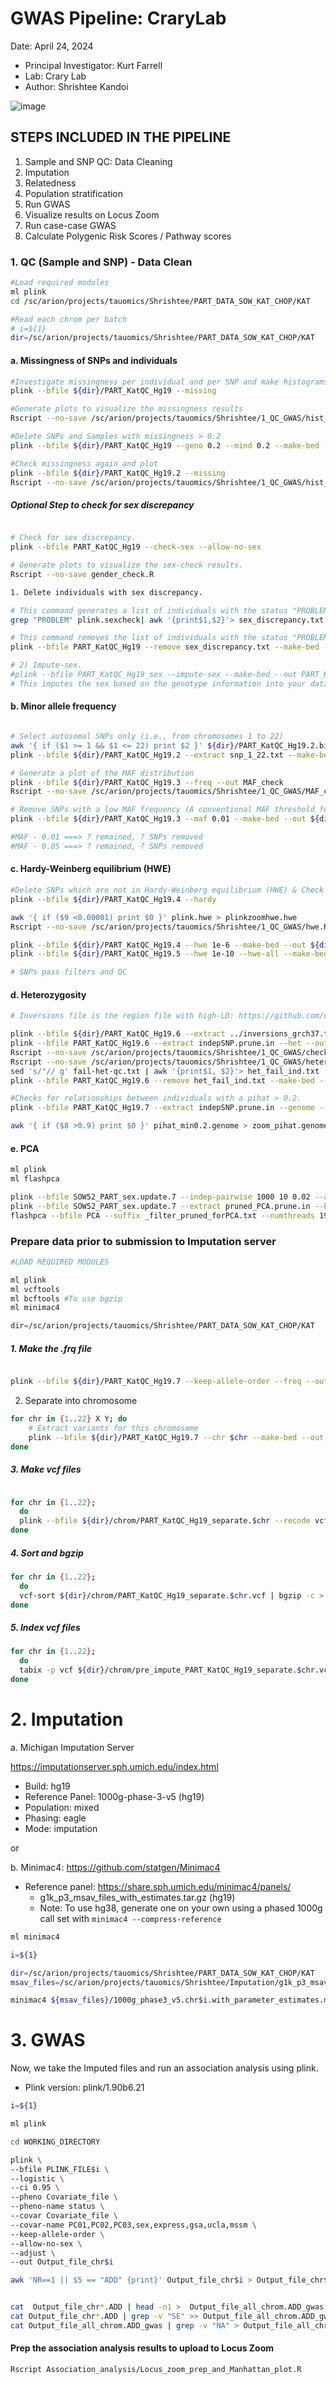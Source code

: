 # GWAS Pipeline: CraryLab

Date: April 24, 2024

* Principal Investigator: Kurt Farrell
* Lab: Crary Lab
* Author: Shrishtee Kandoi

![image](https://github.com/Shrishtee-kandoi/GWAS_Pipeline_CraryLab/assets/98359418/4d515baa-2f33-4be3-ad51-fbf7ea45e7f2)

## STEPS INCLUDED IN THE PIPELINE

1. Sample and SNP QC: Data Cleaning
2. Imputation
3. Relatedness
4. Population stratification
5. Run GWAS
6. Visualize results on Locus Zoom
7. Run case-case GWAS
8. Calculate Polygenic Risk Scores / Pathway scores


### 1. QC (Sample and SNP) - Data Clean

```bash
#Load required modules
ml plink
cd /sc/arion/projects/tauomics/Shrishtee/PART_DATA_SOW_KAT_CHOP/KAT

#Read each chrom per batch
# i=${1}
dir=/sc/arion/projects/tauomics/Shrishtee/PART_DATA_SOW_KAT_CHOP/KAT
```

#### a. Missingness of SNPs and individuals

```bash
#Investigate missingness per individual and per SNP and make histograms
plink --bfile ${dir}/PART_KatQC_Hg19 --missing

#Generate plots to visualize the missingness results
Rscript --no-save /sc/arion/projects/tauomics/Shrishtee/1_QC_GWAS/hist_miss.R

#Delete SNPs and Samples with missingness > 0.2
plink --bfile ${dir}/PART_KatQC_Hg19 --geno 0.2 --mind 0.2 --make-bed --out ${dir}/PART_KatQC_Hg19.2 -keep-allele-order

#Check missingness again and plot
plink --bfile ${dir}/PART_KatQC_Hg19.2 --missing
Rscript --no-save /sc/arion/projects/tauomics/Shrishtee/1_QC_GWAS/hist_miss.R
```


##### Optional Step to check for sex discrepancy

```bash

# Check for sex discrepancy.
plink --bfile PART_KatQC_Hg19 --check-sex --allow-no-sex

# Generate plots to visualize the sex-check results.
Rscript --no-save gender_check.R

1. Delete individuals with sex discrepancy.

# This command generates a list of individuals with the status "PROBLEM".
grep "PROBLEM" plink.sexcheck| awk '{print$1,$2}'> sex_discrepancy.txt

# This command removes the list of individuals with the status "PROBLEM".
plink --bfile PART_KatQC_Hg19 --remove sex_discrepancy.txt --make-bed --out PART_KatQC_Hg19_sex

# 2) Impute-sex.
#plink --bfile PART_KatQC_Hg19_sex --impute-sex --make-bed --out PART_KatQC_Hg19_imputed_sex
# This imputes the sex based on the genotype information into your data set.

```

#### b. Minor allele frequency

```bash

# Select autosomal SNPs only (i.e., from chromosomes 1 to 22)
awk '{ if ($1 >= 1 && $1 <= 22) print $2 }' ${dir}/PART_KatQC_Hg19.2.bim > snp_1_22.txt
plink --bfile ${dir}/PART_KatQC_Hg19.2 --extract snp_1_22.txt --make-bed --out ${dir}/PART_KatQC_Hg19.3

# Generate a plot of the MAF distribution
plink --bfile ${dir}/PART_KatQC_Hg19.3 --freq --out MAF_check
Rscript --no-save /sc/arion/projects/tauomics/Shrishtee/1_QC_GWAS/MAF_check.R

# Remove SNPs with a low MAF frequency (A conventional MAF threshold for a regular GWAS is between 0.01 or 0.05, depending on sample size)
plink --bfile ${dir}/PART_KatQC_Hg19.3 --maf 0.01 --make-bed --out ${dir}/PART_KatQC_Hg19.4

#MAF - 0.01 ===> ? remained, ? SNPs removed
#MAF - 0.05 ===> ? remained, ? SNPs removed

```

#### c. Hardy-Weinberg equilibrium (HWE)

```bash
#Delete SNPs which are not in Hardy-Weinberg equilibrium (HWE) & Check the distribution of HWE p-values of all SNPs
plink --bfile ${dir}/PART_KatQC_Hg19.4 --hardy

awk '{ if ($9 <0.00001) print $0 }' plink.hwe > plinkzoomhwe.hwe
Rscript --no-save /sc/arion/projects/tauomics/Shrishtee/1_QC_GWAS/hwe.R

plink --bfile ${dir}/PART_KatQC_Hg19.4 --hwe 1e-6 --make-bed --out ${dir}/PART_KatQC_Hg19.5
plink --bfile ${dir}/PART_KatQC_Hg19.5 --hwe 1e-10 --hwe-all --make-bed --out ${dir}/PART_KatQC_Hg19.6

# SNPs pass filters and QC

```

#### d. Heterozygosity

```bash
# Inversions file is the region file with high-LD: https://github.com/cran/plinkQC/blob/master/inst/extdata/high-LD-regions-hg19-GRCh37.txt

plink --bfile ${dir}/PART_KatQC_Hg19.6 --extract ../inversions_grch37.txt --range --indep-pairwise 50 5 0.2 --out indepSNP
plink --bfile PART_KatQC_Hg19.6 --extract indepSNP.prune.in --het --out R_check
Rscript --no-save /sc/arion/projects/tauomics/Shrishtee/1_QC_GWAS/check_heterozygosity_rate.R
Rscript --no-save /sc/arion/projects/tauomics/Shrishtee/1_QC_GWAS/heterozygosity_outliers_list.R
sed 's/"// g' fail-het-qc.txt | awk '{print$1, $2}'> het_fail_ind.txt
plink --bfile PART_KatQC_Hg19.6 --remove het_fail_ind.txt --make-bed --out PART_KatQC_Hg19.7

```

```bash
#Checks for relationships between individuals with a pihat > 0.2.
plink --bfile PART_KatQC_Hg19.7 --extract indepSNP.prune.in --genome --min 0.2 --out pihat_min0.2

awk '{ if ($8 >0.9) print $0 }' pihat_min0.2.genome > zoom_pihat.genome

```

#### e. PCA

```bash
ml plink
ml flashpca

plink --bfile SOW52_PART_sex.update.7 --indep-pairwise 1000 10 0.02 --autosome --keep-allele-order --out pruned_PCA
plink --bfile SOW52_PART_sex.update.7 --extract pruned_PCA.prune.in --keep-allele-order --make-bed --out PCA
flashpca --bfile PCA --suffix _filter_pruned_forPCA.txt --numthreads 19
```

### Prepare data prior to submission to Imputation server


```bash
#LOAD REQUIRED MODULES

ml plink
ml vcftools
ml bcftools #To use bgzip
ml minimac4

dir=/sc/arion/projects/tauomics/Shrishtee/PART_DATA_SOW_KAT_CHOP/KAT
```

##### 1. Make the .frq file

```bash

plink --bfile ${dir}/PART_KatQC_Hg19.7 --keep-allele-order --freq --out ${dir}/PART_KatQC_Hg19.7 --allow-no-sex
```
2. Separate into chromosome

```bash
for chr in {1..22} X Y; do
    # Extract variants for this chromosome
    plink --bfile ${dir}/PART_KatQC_Hg19.7 --chr $chr --make-bed --out ${dir}/chrom/PART_KatQC_Hg19_separate.$chr
done
```

##### 3. Make vcf files

```bash

for chr in {1..22};
  do
  plink --bfile ${dir}/chrom/PART_KatQC_Hg19_separate.$chr --recode vcf --chr $chr --out ${dir}/chrom/PART_KatQC_Hg19_separate.$chr --allow-no-sex
done
```

##### 4. Sort and bgzip

```bash
for chr in {1..22};
  do
  vcf-sort ${dir}/chrom/PART_KatQC_Hg19_separate.$chr.vcf | bgzip -c > ${dir}/chrom/pre_impute_PART_KatQC_Hg19_separate.$chr.vcf.gz
done
```

##### 5. Index vcf files

```bash
for chr in {1..22};
  do
  tabix -p vcf ${dir}/chrom/pre_impute_PART_KatQC_Hg19_separate.$chr.vcf.gz
done
```



# 2. Imputation

a. Michigan Imputation Server

https://imputationserver.sph.umich.edu/index.html

* Build: hg19
* Reference Panel: 1000g-phase-3-v5 (hg19)
* Population: mixed
* Phasing: eagle
* Mode: imputation

or 

b. Minimac4: https://github.com/statgen/Minimac4

* Reference panel: https://share.sph.umich.edu/minimac4/panels/
    * g1k_p3_msav_files_with_estimates.tar.gz (hg19)
    * Note: To use hg38, generate one on your own using a phased 1000g call set with `minimac4 --compress-reference`

```bash
ml minimac4

i=${1}

dir=/sc/arion/projects/tauomics/Shrishtee/PART_DATA_SOW_KAT_CHOP/KAT
msav_files=/sc/arion/projects/tauomics/Shrishtee/Imputation/g1k_p3_msav_files_with_estimates

minimac4 ${msav_files}/1000g_phase3_v5.chr$i.with_parameter_estimates.msav ${dir}/chrom/pre_impute_PART_KatQC_Hg19_separate.$i.vcf.gz -o ${dir}/Imputed/imputed_PART_KatQC_Hg19_separate.$i.vcf.gz

```


# 3. GWAS

Now, we take the Imputed files and run an association analysis using plink.
* Plink version: plink/1.90b6.21

```bash
i=${1}

ml plink

cd WORKING_DIRECTORY

plink \
--bfile PLINK_FILE$i \
--logistic \
--ci 0.95 \
--pheno Covariate_file \
--pheno-name status \
--covar Covariate_file \
--covar-name PC01,PC02,PC03,sex,express,gsa,ucla,mssm \
--keep-allele-order \
--allow-no-sex \
--adjust \
--out Output_file_chr$i

awk 'NR==1 || $5 == "ADD" {print}' Output_file_chr$i > Output_file_chr$i.ADD


cat  Output_file_chr*.ADD | head -n1 >  Output_file_all_chrom.ADD_gwas
cat Output_file_chr*.ADD | grep -v "SE" >> Output_file_all_chrom.ADD_gwas
cat Output_file_all_chrom.ADD_gwas | grep -v "NA" > Output_file_all_chrom.ADD_gwas_without_NA

```

#### Prep the association analysis results to upload to Locus Zoom
```Rscript Association_analysis/Locus_zoom_prep_and_Manhattan_plot.R ```



